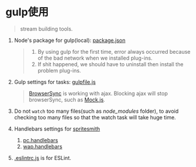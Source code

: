# gulp使用

>stream building tools.

1. Node's package for gulp(local): [package.json](tools/package.json)

    >1. By using gulp for the first time, error always occurred because of the bad network when we installed plug-ins.
    >2. If shit happened, we should have to uninstall then install the problem plug-ins.
2. Gulp settings for tasks: [gulpfile.js](tools/gulpfile.js)
    
    >[BrowserSync](https://www.browsersync.io/) is working with ajax. Blocking ajax will stop browserSync, such as [Mock.js](https://github.com/nuysoft/Mock).
3. Do not `watch` too many files(such as *node_modules* folder), to avoid checking too many files so that the watch task will take huge time.
4. Handlebars settings for [spritesmith](https://github.com/twolfson/gulp.spritesmith)

    1. [pc.handlebars](tools/pc.handlebars)
    2. [wap.handlebars](tools/wap.handlebars)
5. [.eslintrc.js](tools/.eslintrc.js) is for ESLint.
